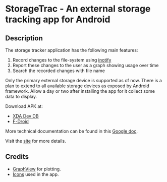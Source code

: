 StorageTrac - An external storage tracking app for Android
=========================================================

Description
-----------

The storage tracker application has the following main features:

1. Record changes to the file-system using [inotify](http://en.wikipedia.org/wiki/Inotify)
2. Report these changes to the user as a graph showing usage over time
3. Search the recorded changes with file name

Only the primary external storage device is supported as of now. There is a plan to extend to all
available storage devices as exposed by Android framework.
Allow a day or two after installing the app for it collect some data to display.

Download APK at:
* [XDA Dev DB](http://forum.xda-developers.com/android/apps-games/storagetrac-record-plot-changes-t2860608)
* [F-Droid](https://f-droid.org/repository/browse/?fdid=com.nma.util.sdcardtrac)

More technical documentation can be found in this [Google doc](https://docs.google.com/document/pub?id=1Q0nKqhSEhYnrWML8Vk1b0qgkhIejjRnSrjsRRN-oB40).

Visit the [site](http://nma83.github.io/SDCardTrac/) for more details.

Credits
-------
* [GraphView](https://github.com/jjoe64/GraphView) for plotting.
* [Icons](findicons.com) used in the app.
